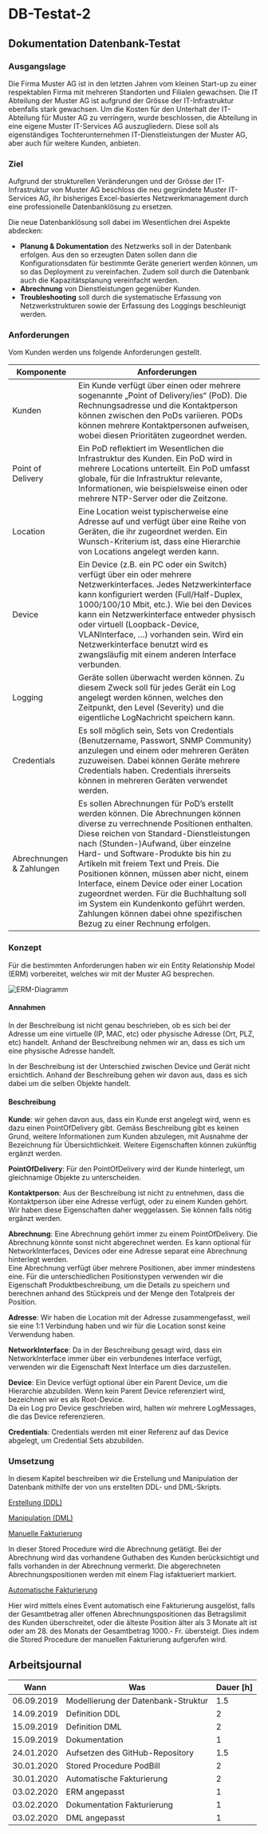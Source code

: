 # DB-Testat-2

## Dokumentation Datenbank-Testat

### Ausgangslage
Die Firma Muster AG ist in den letzten Jahren vom kleinen Start-up zu einer respektablen Firma mit mehreren Standorten und Filialen gewachsen.
Die IT Abteilung der Muster AG ist aufgrund der Grösse der IT-Infrastruktur ebenfalls stark gewachsen.
Um die Kosten für den Unterhalt der IT-Abteilung für Muster AG zu verringern, wurde beschlossen, die Abteilung in eine eigene Muster IT-Services AG auszugliedern.
Diese soll als eigenständiges Tochterunternehmen IT-Dienstleistungen der Muster AG, aber auch für weitere Kunden, anbieten.

### Ziel
Aufgrund der strukturellen Veränderungen und der Grösse der IT-Infrastruktur von Muster AG beschloss die neu gegründete Muster IT-Services AG, ihr bisheriges Excel-basiertes Netzwerkmanagement durch eine professionelle Datenbanklösung zu ersetzen.

Die neue Datenbanklösung soll dabei im Wesentlichen drei Aspekte abdecken:
- **Planung & Dokumentation** des Netzwerks soll in der Datenbank erfolgen.
Aus den so erzeugten Daten sollen dann die Konfigurationsdaten für bestimmte Geräte generiert werden können, um so das Deployment zu vereinfachen.
Zudem soll durch die Datenbank auch die Kapazitätsplanung vereinfacht werden. 
- **Abrechnung** von Dienstleistungen gegenüber Kunden.
- **Troubleshooting** soll durch die systematische Erfassung von Netzwerkstrukturen sowie der Erfassung des Loggings beschleunigt werden.

### Anforderungen
Vom Kunden werden uns folgende Anforderungen gestellt.

Komponente | Anforderungen
--- | ---
Kunden | Ein Kunde verfügt über einen oder mehrere sogenannte „Point of Delivery/ies“ (PoD). Die Rechnungsadresse und die Kontaktperson können zwischen den PoDs variieren. PODs können mehrere Kontaktpersonen aufweisen, wobei diesen Prioritäten zugeordnet werden. 
Point of Delivery | Ein PoD reflektiert im Wesentlichen die Infrastruktur des Kunden. Ein PoD wird in mehrere Locations unterteilt. Ein PoD umfasst globale, für die Infrastruktur relevante, Informationen, wie beispielsweise einen oder mehrere NTP-Server oder die Zeitzone.
Location | Eine Location weist typischerweise eine Adresse auf und verfügt über eine Reihe von Geräten, die ihr zugeordnet werden. Ein Wunsch-Kriterium ist, dass eine Hierarchie von Locations angelegt werden kann.
Device | Ein Device (z.B. ein PC oder ein Switch) verfügt über ein oder mehrere Netzwerkinterfaces. Jedes Netzwerkinterface kann konfiguriert werden (Full/Half-Duplex, 1000/100/10 Mbit, etc.). Wie bei den Devices kann ein Netzwerkinterface entweder physisch oder virtuell (Loopback-Device, VLANInterface, …) vorhanden sein. Wird ein Netzwerkinterface benutzt wird es zwangsläufig mit einem anderen Interface verbunden.
Logging | Geräte sollen überwacht werden können. Zu diesem Zweck soll für jedes Gerät ein Log angelegt werden können, welches den Zeitpunkt, den Level (Severity) und die eigentliche LogNachricht speichern kann.
Credentials | Es soll möglich sein, Sets von Credentials (Benutzername, Passwort, SNMP Community) anzulegen und einem oder mehreren Geräten zuzuweisen. Dabei können Geräte mehrere Credentials haben. Credentials ihrerseits können in mehreren Geräten verwendet werden.
Abrechnungen & Zahlungen | Es sollen Abrechnungen für PoD’s erstellt werden können. Die Abrechnungen können diverse zu verrechnende Positionen enthalten. Diese reichen von Standard-Dienstleistungen nach (Stunden-)Aufwand, über einzelne Hard- und Software-Produkte bis hin zu Artikeln mit freiem Text und Preis. Die Positionen können, müssen aber nicht, einem Interface, einem Device oder einer Location zugeordnet werden. Für die Buchhaltung soll im System ein Kundenkonto geführt werden. Zahlungen können dabei ohne spezifischen Bezug zu einer Rechnung erfolgen.

### Konzept
Für die bestimmten Anforderungen haben wir ein Entity Relationship Model (ERM) vorbereitet, welches wir mit der Muster AG besprechen.

![ERM-Diagramm](./erm.png)

#### Annahmen
In der Beschreibung ist nicht genau beschrieben, ob es sich bei der Adresse um eine virtuelle (IP, MAC, etc) oder physische Adresse (Ort, PLZ, etc) handelt.
Anhand der Beschreibung nehmen wir an, dass es sich um eine physische Adresse handelt.

In der Beschreibung ist der Unterschied zwischen Device und Gerät nicht ersichtlich.
Anhand der Beschreibung gehen wir davon aus, dass es sich dabei um die selben Objekte handelt.

#### Beschreibung
**Kunde**: wir gehen davon aus, dass ein Kunde erst angelegt wird, wenn es dazu einen PointOfDelivery gibt.
Gemäss Beschreibung gibt es keinen Grund, weitere Informationen zum Kunden abzulegen, mit Ausnahme der Bezeichnung für Übersichtlichkeit.
Weitere Eigenschaften können zukünftig ergänzt werden.

**PointOfDelivery**: Für den PointOfDelivery wird der Kunde hinterlegt, um gleichnamige Objekte zu unterscheiden.

**Kontaktperson**: Aus der Beschreibung ist nicht zu entnehmen, dass die Kontaktperson über eine Adresse verfügt, oder zu einem Kunden gehört.
Wir haben diese Eigenschaften daher weggelassen.
Sie können falls nötig ergänzt werden.

**Abrechnung**: Eine Abrechnung gehört immer zu einem PointOfDelivery.
Die Abrechnung könnte sonst nicht abgerechnet werden.
Es kann optional für NetworkInterfaces, Devices oder eine Adresse separat eine Abrechnung hinterlegt werden.\
Eine Abrechnung verfügt über mehrere Positionen, aber immer mindestens eine.
Für die unterschiedlichen Positionstypen verwenden wir die Eigenschaft Produktbeschreibung, um die Details zu speichern und berechnen anhand des Stückpreis und der Menge den Totalpreis der Position.

**Adresse**: Wir haben die Location mit der Adresse zusammengefasst, weil sie eine 1:1 Verbindung haben und wir für die Location sonst keine Verwendung haben.

**NetworkInterface**: Da in der Beschreibung gesagt wird, dass ein NetworkInterface immer über ein verbundenes Interface verfügt, verwenden wir die Eigenschaft Next Interface um dies darzustellen.

**Device**: Ein Device verfügt optional über ein Parent Device, um die Hierarchie abzubilden.
Wenn kein Parent Device referenziert wird, bezeichnen wir es als Root-Device.\
Da ein Log pro Device geschrieben wird, halten wir mehrere LogMessages, die das Device referenzieren.

**Credentials**: Credentials werden mit einer Referenz auf das Device abgelegt, um Credential Sets abzubilden.

### Umsetzung
In diesem Kapitel beschreiben wir die Erstellung und Manipulation der Datenbank mithilfe der von uns erstellten DDL- und DML-Skripts.

[Erstellung (DDL)](./ddl.sql)

[Manipulation (DML)](./dml.sql)

[Manuelle Fakturierung](./manuelleFakturierung.sql)

In dieser Stored Procedure wird die Abrechnung getätigt. Bei der Abrechnung wird das vorhandene Guthaben des Kunden berücksichtigt und falls vorhanden in der Abrechnung vermerkt. Die abgerechneten Abrechnungspositionen werden mit einem Flag isfaktueriert markiert.


[Automatische Fakturierung](./AutomatischeFakturierung.sql)

Hier wird mittels eines Event automatisch eine Fakturierung ausgelöst, falls der Gesamtbetrag aller offenen Abrechnungspositionen das Betragslimit des Kunden überschreitet, oder die älteste Position älter als 3 Monate alt ist oder am 28. des Monats der Gesamtbetrag 1000.- Fr. übersteigt. Dies indem die Stored Procedure der manuellen Fakturierung aufgerufen wird.

## Arbeitsjournal
Wann | Was | Dauer [h]
--- | --- | ---
06.09.2019 | Modellierung der Datenbank-Struktur | 1.5
14.09.2019 | Definition DDL | 2
15.09.2019 | Definition DML | 2
15.09.2019 | Dokumentation | 1
24.01.2020 | Aufsetzen des GitHub-Repository | 1.5
30.01.2020 | Stored Procedure PodBill | 2
30.01.2020 | Automatische Fakturierung | 2
03.02.2020 | ERM angepasst | 1
03.02.2020 | Dokumentation Fakturierung | 1
03.02.2020 | DML angepasst | 1

